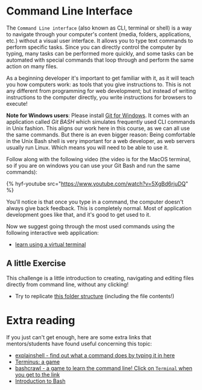 # Command Line Interface

The `Command Line interface` (also known as CLI, terminal or shell) is a way to navigate through your computer's content (media, folders, applications, etc.) without a visual user interface. It allows you to type text commands to perform specific tasks. Since you can directly control the computer by typing, many tasks can be performed more quickly, and some tasks can be automated with special commands that loop through and perform the same action on many files.

As a beginning developer it's important to get familiar with it, as it will teach you how computers work: as tools that you give instructions to. This is not any different from programming for web development; but instead of writing instructions to the computer directly, you write instructions for browsers to execute!

**Note for Windows users**: Please install [Git for Windows](https://gitforwindows.org). It comes with an application called _Git BASH_ which simulates frequently used CLI commands in Unix fashion. This aligns our work here in this course, as we can all use the same commands. But there is an even bigger reason: Being comfortable in the Unix Bash shell is very important for a web developer, as web servers usually run Linux. Which means you will need to be able to use it.

Follow along with the following video (the video is for the MacOS terminal, so if you are on windows you can use your Git Bash and run the same commands):

{% hyf-youtube src="https://www.youtube.com/watch?v=5XgBd6rjuDQ" %}

You'll notice is that once you type in a command, the computer doesn't always give back feedback. This is completely normal. Most of application development goes like that, and it's good to get used to it.

Now we suggest going through the most used commands using the following interactive web application: 
- [learn using a virtual terminal](https://shubhamrath.dev/lterm/)

## A little Exercise

This challenge is a little introduction to creating, navigating and editing files directly from command line, without any clicking!
* Try to replicate [this folder structure](https://github.com/HackYourFutureBelgium/replicate-this-from-command-line) (including the file contents!)

# Extra reading
If you just can't get enough, here are some extra links that mentors/students have found useful concerning this topic:

- [explainshell - find out what a command does by typing it in here](https://explainshell.com/)
- [Terminus: a game](https://web.mit.edu/mprat/Public/web/Terminus/Web/main.html)
- [bashcrawl - a game to learn the command line! Click on `Terminal` when you get to the link](https://hub.gke2.mybinder.org/user/nthiery-bashcrawl-j9ryetlq/lab/workspaces/auto-a)
- [Introduction to Bash](https://www.youtube.com/watch?v=BFMyUgF6I8Y)
